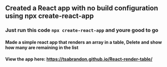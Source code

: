 ## Created a React app with no build configuration using npx create-react-app
### Just run this code ```npx create-react-app``` and youre good to go

#### Made a simple react app that renders an array in a table, Delete and show how many are remaining in the list

#### View the app here: https://tsabrandon.github.io/React-render-table/


